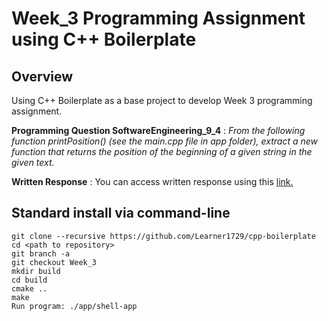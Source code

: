 # Week_3 Programming Assignment using C++ Boilerplate

## Overview

Using C++ Boilerplate as a base project to develop Week 3 programming assignment.

**Programming Question SoftwareEngineering_9_4** : *From the following function printPosition() (see the main.cpp file in app folder), extract a new function that returns the position of the beginning of a given string in the given text.*

**Written Response** : You can access written response using this [link.](https://drive.google.com/file/d/1FcdhTWEV9Wzwz0LXUWQNsA-yQH0pqcyl/view?usp=sharing)

## Standard install via command-line
```
git clone --recursive https://github.com/Learner1729/cpp-boilerplate
cd <path to repository>
git branch -a
git checkout Week_3
mkdir build
cd build
cmake ..
make
Run program: ./app/shell-app
```
